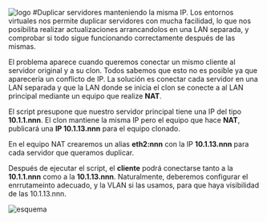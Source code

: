 ![logo](https://raw.github.com/1N0T/images/master/global/1N0T.png)
#Duplicar servidores manteniendo la misma IP.
Los entornos virtuales nos permite duplicar servidores con mucha facilidad, lo que nos posibilita realizar actualizaciones 
arrancandolos en una LAN separada, y comprobar si todo sigue funcionando correctamente después de las mismas.

El problema aparece cuando queremos conectar un mismo cliente al servidor original y a su clon. Todos sabemos que esto no
es posible ya que aparecería un conflicto de IP.
La solución es conectar cada servidor en una LAN separada y que la LAN donde se inicia el clon se conecte a al LAN principal
mediante un equipo que realize **NAT**.

El script presupone que nuestro servidor principal tiene una IP del tipo **10.1.1.nnn**. El clon mantiene la misma IP pero 
el equipo que hace **NAT**, publicará una **IP 10.1.13.nnn** para el equipo clonado.

En el equipo NAT crearemos un alias **eth2:nnn** con la IP **10.1.13.nnn** para cada servidor que queramos duplicar.

Después de ejecutar el script, el **cliente** podrá conectarse tanto a la **10.1.1.nnn** como a la **10.1.13.nnn**. Naturalmente, 
deberemos configurar el enrrutameinto adecuado, y la VLAN si las usamos, para que haya visibilidad de las 10.1.13.nnn.

![esquema](https://raw.github.com/1N0T/images/master/ipduplicada/nat.png)
